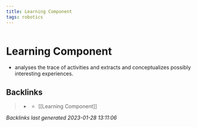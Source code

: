 ```yaml
---
title: Learning Component
tags: robotics 
---
```

```toc
```
# Learning Component
- analyses the trace of activities and extracts and conceptualizes possibly interesting experiences.

## Backlinks

> - [](journals/2022-11-03.md)
>   - [[Learning Component]]

_Backlinks last generated 2023-01-28 13:11:06_
